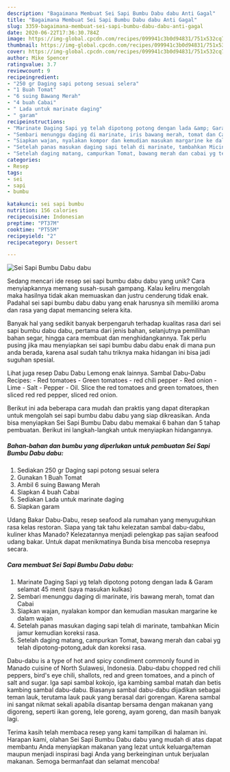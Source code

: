 ```yaml
---
description: "Bagaimana Membuat Sei Sapi Bumbu Dabu dabu Anti Gagal"
title: "Bagaimana Membuat Sei Sapi Bumbu Dabu dabu Anti Gagal"
slug: 3359-bagaimana-membuat-sei-sapi-bumbu-dabu-dabu-anti-gagal
date: 2020-06-22T17:36:30.784Z
image: https://img-global.cpcdn.com/recipes/099941c3b0d94831/751x532cq70/sei-sapi-bumbu-dabu-dabu-foto-resep-utama.jpg
thumbnail: https://img-global.cpcdn.com/recipes/099941c3b0d94831/751x532cq70/sei-sapi-bumbu-dabu-dabu-foto-resep-utama.jpg
cover: https://img-global.cpcdn.com/recipes/099941c3b0d94831/751x532cq70/sei-sapi-bumbu-dabu-dabu-foto-resep-utama.jpg
author: Mike Spencer
ratingvalue: 3.7
reviewcount: 9
recipeingredient:
- "250 gr Daging sapi potong sesuai selera"
- "1 Buah Tomat"
- "6 suing Bawang Merah"
- "4 buah Cabai"
- " Lada untuk marinate daging"
- " garam"
recipeinstructions:
- "Marinate Daging Sapi yg telah dipotong potong dengan lada &amp; Garam selamat 45 menit (saya masukan kulkas)"
- "Sembari menunggu daging di marinate, iris bawang merah, tomat dan Cabai"
- "Siapkan wajan, nyalakan kompor dan kemudian masukan margarine ke dalam wajan"
- "Setelah panas masukan daging sapi telah di marinate, tambahkan Micin jamur kemudian koreksi rasa."
- "Setelah daging matang, campurkan Tomat, bawang merah dan cabai yg telah dipotong-potong,aduk dan koreksi rasa."
categories:
- Resep
tags:
- sei
- sapi
- bumbu

katakunci: sei sapi bumbu 
nutrition: 156 calories
recipecuisine: Indonesian
preptime: "PT37M"
cooktime: "PT55M"
recipeyield: "2"
recipecategory: Dessert

---
```



![Sei Sapi Bumbu Dabu dabu](https://img-global.cpcdn.com/recipes/099941c3b0d94831/751x532cq70/sei-sapi-bumbu-dabu-dabu-foto-resep-utama.jpg)

Sedang mencari ide resep sei sapi bumbu dabu dabu yang unik? Cara menyiapkannya memang susah-susah gampang. Kalau keliru mengolah maka hasilnya tidak akan memuaskan dan justru cenderung tidak enak. Padahal sei sapi bumbu dabu dabu yang enak harusnya sih memiliki aroma dan rasa yang dapat memancing selera kita.

Banyak hal yang sedikit banyak berpengaruh terhadap kualitas rasa dari sei sapi bumbu dabu dabu, pertama dari jenis bahan, selanjutnya pemilihan bahan segar, hingga cara membuat dan menghidangkannya. Tak perlu pusing jika mau menyiapkan sei sapi bumbu dabu dabu enak di mana pun anda berada, karena asal sudah tahu triknya maka hidangan ini bisa jadi suguhan spesial.

Lihat juga resep Dabu Dabu Lemong enak lainnya. Sambal Dabu-Dabu Recipes: - Red tomatoes - Green tomatoes - red chili pepper - Red onion - Lime - Salt - Pepper - Oil. Slice the red tomatoes and green tomatoes, then sliced red red pepper, sliced red onion.


Berikut ini ada beberapa cara mudah dan praktis yang dapat diterapkan untuk mengolah sei sapi bumbu dabu dabu yang siap dikreasikan. Anda bisa menyiapkan Sei Sapi Bumbu Dabu dabu memakai 6 bahan dan 5 tahap pembuatan. Berikut ini langkah-langkah untuk menyiapkan hidangannya.

<!--inarticleads1-->

##### Bahan-bahan dan bumbu yang diperlukan untuk pembuatan Sei Sapi Bumbu Dabu dabu:

1. Sediakan 250 gr Daging sapi potong sesuai selera
1. Gunakan 1 Buah Tomat
1. Ambil 6 suing Bawang Merah
1. Siapkan 4 buah Cabai
1. Sediakan  Lada untuk marinate daging
1. Siapkan  garam


Udang Bakar Dabu-Dabu, resep seafood ala rumahan yang menyuguhkan rasa kelas restoran. Siapa yang tak tahu kelezatan sambal dabu-dabu, kuliner khas Manado? Kelezatannya menjadi pelengkap pas sajian seafood udang bakar. Untuk dapat menikmatinya Bunda bisa mencoba resepnya secara. 

<!--inarticleads2-->

##### Cara membuat Sei Sapi Bumbu Dabu dabu:

1. Marinate Daging Sapi yg telah dipotong potong dengan lada &amp; Garam selamat 45 menit (saya masukan kulkas)
1. Sembari menunggu daging di marinate, iris bawang merah, tomat dan Cabai
1. Siapkan wajan, nyalakan kompor dan kemudian masukan margarine ke dalam wajan
1. Setelah panas masukan daging sapi telah di marinate, tambahkan Micin jamur kemudian koreksi rasa.
1. Setelah daging matang, campurkan Tomat, bawang merah dan cabai yg telah dipotong-potong,aduk dan koreksi rasa.


Dabu-dabu is a type of hot and spicy condiment commonly found in Manado cuisine of North Sulawesi, Indonesia. Dabu-dabu chopped red chili peppers, bird&#39;s eye chili, shallots, red and green tomatoes, and a pinch of salt and sugar. Iga sapi sambal kokojo, iga kambing sambal matah dan betis kambing sambal dabu-dabu. Biasanya sambal dabu-dabu dijadikan sebagai teman lauk, terutama lauk pauk yang berasal dari gorengan. Karena sambal ini sangat nikmat sekali apabila disantap bersama dengan makanan yang digoreng, seperti ikan goreng, lele goreng, ayam goreng, dan masih banyak lagi. 

Terima kasih telah membaca resep yang kami tampilkan di halaman ini. Harapan kami, olahan Sei Sapi Bumbu Dabu dabu yang mudah di atas dapat membantu Anda menyiapkan makanan yang lezat untuk keluarga/teman maupun menjadi inspirasi bagi Anda yang berkeinginan untuk berjualan makanan. Semoga bermanfaat dan selamat mencoba!
